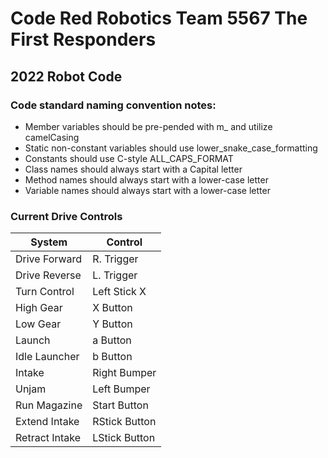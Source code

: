 # Code Red Robotics Team 5567 The First Responders 

## 2022 Robot Code

### Code standard naming convention notes:
* Member variables should be pre-pended with m_ and utilize camelCasing
* Static non-constant variables should use lower_snake_case_formatting
* Constants should use C-style ALL_CAPS_FORMAT
* Class names should always start with a Capital letter
* Method names should always start with a lower-case letter
* Variable names should always start with a lower-case letter

### Current Drive Controls
| System         | Control       |
| -------------- | ------------- |
| Drive Forward  | R. Trigger    |
| Drive Reverse  | L. Trigger    |
| Turn Control   | Left Stick X  |
| High Gear      | X Button      |
| Low Gear       | Y Button      |
| Launch         | a Button      |
| Idle Launcher  | b Button      |
| Intake         | Right Bumper  |
| Unjam          | Left Bumper   |
| Run Magazine   | Start Button  |
| Extend Intake  | RStick Button |
| Retract Intake | LStick Button |
